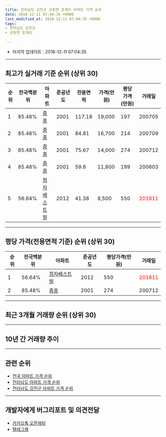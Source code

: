 ```yaml
---
title: 전라남도 강진군 군동면 호계리 아파트 가격 순위
date: 2018-12-11 07:04:35 +0900
last_modified_at: 2018-12-11 07:04:35 +0900
tags:
- 전라남도 강진군
- 군동면 호계리

---
```


* 마지막 업데이트 : 2018-12-11 07:04:35

---

## 최고가 실거래 기준 순위 (상위 30)


|순위|전국백분위|아파트|준공년도|전용면적|가격(만원)|평당가격(만원)|거래일|
|---|---|---|---|---|---|---|---|
|1|85.48%|[중흥](https://search.naver.com/search.naver?query=%EC%A0%84%EB%9D%BC%EB%82%A8%EB%8F%84+%EA%B0%95%EC%A7%84%EA%B5%B0+%EA%B5%B0%EB%8F%99%EB%A9%B4+%ED%98%B8%EA%B3%84%EB%A6%AC+%EC%A4%91%ED%9D%A5)|2001|117.18|19,000|197|200705|
|2|85.48%|[중흥](https://search.naver.com/search.naver?query=%EC%A0%84%EB%9D%BC%EB%82%A8%EB%8F%84+%EA%B0%95%EC%A7%84%EA%B5%B0+%EA%B5%B0%EB%8F%99%EB%A9%B4+%ED%98%B8%EA%B3%84%EB%A6%AC+%EC%A4%91%ED%9D%A5)|2001|84.81|16,700|214|200709|
|3|85.48%|[중흥](https://search.naver.com/search.naver?query=%EC%A0%84%EB%9D%BC%EB%82%A8%EB%8F%84+%EA%B0%95%EC%A7%84%EA%B5%B0+%EA%B5%B0%EB%8F%99%EB%A9%B4+%ED%98%B8%EA%B3%84%EB%A6%AC+%EC%A4%91%ED%9D%A5)|2001|75.67|14,000|274|200712|
|4|85.48%|[중흥](https://search.naver.com/search.naver?query=%EC%A0%84%EB%9D%BC%EB%82%A8%EB%8F%84+%EA%B0%95%EC%A7%84%EA%B5%B0+%EA%B5%B0%EB%8F%99%EB%A9%B4+%ED%98%B8%EA%B3%84%EB%A6%AC+%EC%A4%91%ED%9D%A5)|2001|59.6|11,800|199|200603|
|5|56.64%|[청자베스트빌](https://search.naver.com/search.naver?query=%EC%A0%84%EB%9D%BC%EB%82%A8%EB%8F%84+%EA%B0%95%EC%A7%84%EA%B5%B0+%EA%B5%B0%EB%8F%99%EB%A9%B4+%ED%98%B8%EA%B3%84%EB%A6%AC+%EC%B2%AD%EC%9E%90%EB%B2%A0%EC%8A%A4%ED%8A%B8%EB%B9%8C)|2012|41.38|8,500|550|<span style="color:red">201811</span>|


---

## 평당 가격(전용면적 기준) 순위 (상위 30)


|순위|전국백분위|아파트|준공년도|평당가격(만원)|거래일|
|---|---|---|---|---|---|
|1|56.64%|[청자베스트빌](https://search.naver.com/search.naver?query=%EC%A0%84%EB%9D%BC%EB%82%A8%EB%8F%84+%EA%B0%95%EC%A7%84%EA%B5%B0+%EA%B5%B0%EB%8F%99%EB%A9%B4+%ED%98%B8%EA%B3%84%EB%A6%AC+%EC%B2%AD%EC%9E%90%EB%B2%A0%EC%8A%A4%ED%8A%B8%EB%B9%8C)|2012|550|<span style="color:red">201811</span>|
|2|85.48%|[중흥](https://search.naver.com/search.naver?query=%EC%A0%84%EB%9D%BC%EB%82%A8%EB%8F%84+%EA%B0%95%EC%A7%84%EA%B5%B0+%EA%B5%B0%EB%8F%99%EB%A9%B4+%ED%98%B8%EA%B3%84%EB%A6%AC+%EC%A4%91%ED%9D%A5)|2001|274|200712|


---

## 최근 3개월 거래량 순위 (상위 30)


<div style="width:100%;">
    <canvas id="deal_count_ranking" height="250"></canvas>
</div>


<script>
new Chart(document.getElementById("deal_count_ranking"), {
    type: 'horizontalBar',
    data: {
        labels: ['중흥', '청자베스트빌'],
        datasets: [{
            label: '실거래 수',
            data: [1, 1],
            borderColor: "rgba(255, 0, 128, 1)",
            backgroundColor: "rgba(255, 0, 128, 0.5)",
            fill: false,
        }]
    },
    options: {
        responsive: true,
        title: {
            display: true,
            text: '최근 3개월 거래량 순위'
        },
        tooltips: {
            mode: 'index',
            intersect: false,
            callbacks: {
                title: function(tooltipItems, data) {
                    return "실거래 수:";
                },
                label: function(tooltipItem, data) {
                    return data.labels[tooltipItem.index] + ": " + tooltipItem.xLabel;
                }
            }
        },
        hover: {
            mode: 'nearest',
            intersect: true
        },
        scales: {
            xAxes: [{
                display: true,
                scaleLabel: {
                    display: true,
                    labelString: '실거래 수'
                },
                ticks: {
                    suggestedMin: 0,
                }
            }],
            yAxes: [{
                display: true,
                ticks: {
                    autoSkip: false,
                    callback: function(value, index, values) {
                        if (value.length > 15)
                            return value.substr(0, 13) + "...";
                        else
                            return value;
                    }
                },
                scaleLabel: {
                    display: false,
                }
            }]
        }
    }
});

</script>


---

## 10년 간 거래량 추이


<div style="width:100%;">
    <canvas id="deal_progress" height="250"></canvas>
</div>

<script>
new Chart(document.getElementById("deal_progress"), {
    type: 'line',
    data: {
        labels: ['200812','200901','200902','200903','200904','200905','200906','200907','200908','200909','200910','200911','200912','201001','201002','201003','201004','201005','201006','201007','201008','201009','201010','201011','201012','201101','201102','201103','201104','201105','201106','201107','201108','201109','201110','201111','201112','201201','201202','201203','201204','201205','201206','201207','201208','201209','201210','201211','201212','201301','201302','201303','201304','201305','201306','201307','201308','201309','201310','201311','201312','201401','201402','201403','201404','201405','201406','201407','201408','201409','201410','201411','201412','201501','201502','201503','201504','201505','201506','201507','201508','201509','201510','201511','201512','201601','201602','201603','201604','201605','201606','201607','201608','201609','201610','201611','201612','201701','201702','201703','201704','201705','201706','201707','201708','201709','201710','201711','201712','201801','201802','201803','201804','201805','201806','201807','201808','201809','201810','201811','201812'],
        datasets: [{
            label: '실거래 수',
            pointRadius: 1,
            data: [4, 0, 5, 4, 3, 9, 5, 0, 0, 1, 5, 0, 2, 2, 1, 1, 2, 3, 0, 0, 2, 1, 1, 3, 2, 2, 1, 2, 1, 0, 1, 1, 1, 1, 1, 1, 0, 0, 0, 2, 0, 1, 1, 1, 0, 1, 2, 4, 2, 2, 1, 2, 3, 3, 1, 0, 1, 0, 2, 5, 2, 1, 1, 0, 0, 2, 4, 2, 0, 0, 0, 1, 0, 1, 1, 3, 2, 1, 1, 0, 0, 1, 2, 2, 1, 2, 0, 4, 3, 1, 1, 0, 2, 1, 1, 0, 4, 3, 2, 1, 0, 0, 0, 1, 0, 0, 1, 1, 1, 0, 1, 0, 1, 0, 2, 1, 1, 1, 0, 2, 0],
            borderColor: "rgba(255, 201, 14, 1)",
            backgroundColor: "rgba(255, 201, 14, 0.5)",
            fill: true,
        }]
    },
    options: {
        responsive: true,
        title: {
            display: true,
            text: '10년간 거래량 추이'
        },
        tooltips: {
            mode: 'index',
            intersect: false,
        },
        hover: {
            mode: 'nearest',
            intersect: true
        },
        scales: {
            xAxes: [{
                display: true,
                scaleLabel: {
                    display: true,
                    labelString: '년/월'
                }
            }],
            yAxes: [{
                display: true,
                ticks: {
                    suggestedMin: 0,
                },
                scaleLabel: {
                    display: true,
                    labelString: '실거래 수'
                }
            }]
        }
    }
});

</script>


---

## 관련 순위

- [전국 아파트 가격 순위](https://inasie.github.io/apt-ranking/전국)
- [전라남도 아파트 가격 순위](https://inasie.github.io/apt-ranking/전라남도)
- [전라남도 강진군 아파트 가격 순위](https://inasie.github.io/apt-ranking/전라남도-강진군)


---

## 개발자에게 버그리포트 및 의견전달

- [카카오톡 오픈채팅](https://open.kakao.com/o/gLJUAP4)
- [텔레그램](https://t.me/inasie)

